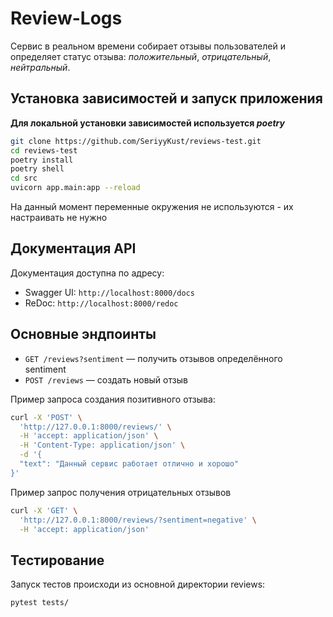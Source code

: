 # Review-Logs
Сервис в реальном времени собирает отзывы пользователей и определяет статус отзыва: *положительный*, *отрицательный*, *нейтральный*.


## Установка зависимостей и запуск приложения

**Для локальной установки зависимостей используется *poetry***
```bash
git clone https://github.com/SeriyyKust/reviews-test.git
cd reviews-test
poetry install
poetry shell
cd src
uvicorn app.main:app --reload
```

На данный момент переменные окружения не используются - их настраивать не нужно


## Документация API

Документация доступна по адресу:

- Swagger UI: `http://localhost:8000/docs`
- ReDoc: `http://localhost:8000/redoc`


## Основные эндпоинты

- `GET /reviews?sentiment` — получить отзывов определённого sentiment
- `POST /reviews` — создать новый отзыв

Пример запроса создания позитивного отзыва:
```bash
curl -X 'POST' \
  'http://127.0.0.1:8000/reviews/' \
  -H 'accept: application/json' \
  -H 'Content-Type: application/json' \
  -d '{
  "text": "Данный сервис работает отлично и хорошо"
}'
```

Пример запрос получения отрицательных отзывов
```bash
curl -X 'GET' \
  'http://127.0.0.1:8000/reviews/?sentiment=negative' \
  -H 'accept: application/json'
```


## Тестирование

Запуск тестов происходи из основной директории reviews:
```bash
pytest tests/
```